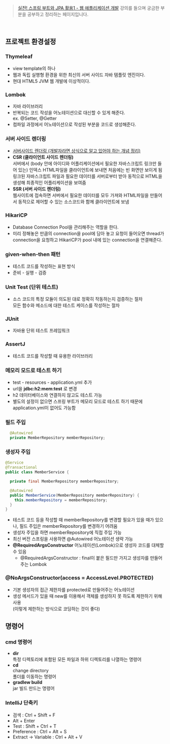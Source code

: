 > [실전! 스프링 부트와 JPA 활용1 - 웹 애플리케이션 개발](https://www.inflearn.com/course/%EC%8A%A4%ED%94%84%EB%A7%81%EB%B6%80%ED%8A%B8-JPA-%ED%99%9C%EC%9A%A9-1/dashboard) 강의를 들으며 궁금한 부분을 공부하고 정리하는 페이지입니다.

<br>

## 프로젝트 환경설정

### Thymeleaf
- view template의 하나
- 웹과 독립 실행형 환경을 위한 최신의 서버 사이드 자바 템플릿 엔진이다.  
- 현대 HTML5 JVM 웹 개발에 이상적이다.

### Lombok
- 자바 라이브러리
- 반복되는 코드 작성을 어노테이션으로 대신할 수 있게 해준다.  
  ex. @Setter, @Getter
- 컴파일 과정에서 어노테이션으로 작성된 부분을 코드로 생성해준다.

### 서버 사이드 렌더링
- [서버사이드 렌더링 (개발자라면 상식으로 알고 있어야 하는 개념 정리)](https://www.youtube.com/watch?v=iZ9csAfU5Os)
- __CSR (클라이언트 사이드 렌더링)__  
  서버에서 (body 안에 아이디와 어플리케이션에서 필요한 자바스크립트 링크만 들어 있는) 인덱스 HTML파일을 클라이언트에 보내면 처음에는 빈 화면만 보이게 됨  
  링크된 자바스크립트 파일과 필요한 데이터를 서버로부터 받아 동적으로 HTML을 생성해 최종적인 어플리케이션을 보여줌
- __SSR (서버 사이드 렌더링)__  
  웹사이트에 접속하면 서버에서 필요한 데이터를 모두 가져와 HTML파일을 만들어서 동적으로 제어할 수 있는 소스코드와 함께 클라이언트에 보냄

### HikariCP
- Database Connection Pool을 관리해주는 역할을 한다.
- 미리 정해놓은 만큼의 connection을 pool에 담아 놓고 요청이 들어오면 thread가 connection을 요청하고 HikariCP가 pool 내에 있는 connection을 연결해준다.

### given-when-then 패턴
- 테스트 코드를 작성하는 표현 방식
- 준비 - 실행 - 검증

### Unit Test (단위 테스트)
- 소스 코드의 특정 모듈이 의도된 대로 정확히 작동하는지 검증하는 절차  
  모든 함수와 메소드에 대한 테스트 케이스를 작성하는 절차

### JUnit
- 자바용 단위 테스트 프레임워크

### AssertJ
- 테스트 코드를 작성할 때 유용한 라이브러리

### 메모리 모드로 테스트 하기
- test - resources - application.yml 추가
- url을 __jdbc:h2:mem:test__ 로 변경
- h2 데이터베이스와 연결하지 않고도 테스트 가능
- 별도의 설정이 없으면 스프링 부트가 메모리 모드로 테스트 하기 때문에 application.yml이 없어도 가능함

### 필드 주입
```JAVA
  @Autowired
  private MemberRepository memberRepository;
```

### 생성자 주입
```JAVA
@Service
@Transactional
public class MemberService {

  private final MemberRepository memberRepository;

  @Autowired
  public MemberService(MemberRepository memberRepository) {
    this.memberRepository = memberRepository;
  }
}
```
- 테스트 코드 등을 작성할 때 memberRepository를 변경할 필요가 있을 때가 있으나, 필드 주입은 memberRepository를 변경하기 어려움
- 생성자 주입을 하면 memberRepository에 직접 주입 가능
- 최신 버전 스프링을 사용하면 @Autowired 어노테이션 생략 가능
- __@RequiredArgsConstructor__ 어노테이션(Lombok)으로 생성자 코드를 대체할 수 있음
  - @RequiredArgsConstructor : final이 붙은 필드만 가지고 생성자를 만들어주는 Lombok

### @NoArgsConstructor(access = AccessLevel.PROTECTED)
- 기본 생성자의 접근 제한자를 protected로 만들어주는 어노테이션
- 생성 메서드가 있을 때 new를 이용해서 객체를 생성하지 못 하도록 제한하기 위해 사용  
  (이렇게 제한하는 방식으로 코딩하는 것이 좋다)

## 명령어

### cmd 명령어
- __dir__  
  특정 디렉토리에 포함된 모든 파일과 하위 디렉토리를 나열하는 명령어
- __cd__  
  change directory  
  폴더를 이동하는 명령어
- __gradlew build__  
  jar 빌드 만드는 명령어

### IntelliJ 단축키
- 검색 : Ctrl + Shift + F
- Alt + Enter
- Test : Shift + Ctrl + T
- Preference : Ctrl + Alt + S
- Extract -> Variable : Ctrl + Alt + V